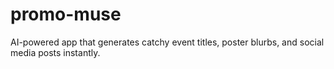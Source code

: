# promo-muse
AI-powered app that generates catchy event titles, poster blurbs, and social media posts instantly.
